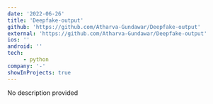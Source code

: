 ```yaml
---
date: '2022-06-26'
title: 'Deepfake-output'
github: 'https://github.com/Atharva-Gundawar/Deepfake-output'
external: 'https://github.com/Atharva-Gundawar/Deepfake-output'
ios: ''
android: ''
tech: 
     - python
company: '-'
showInProjects: true
---
```


No description provided
